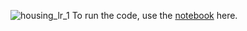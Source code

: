 ![housing_lr_1](https://github.com/AnnaTheSloth284/Machine-Learning/assets/112563080/afb18fbe-f945-4586-a129-257ef25eae33)
To run the code, use the [notebook](https://colab.research.google.com/drive/18uil_xyWsHNTzSCgrRCRFWvxZvONv1aU?usp=sharing) here.
